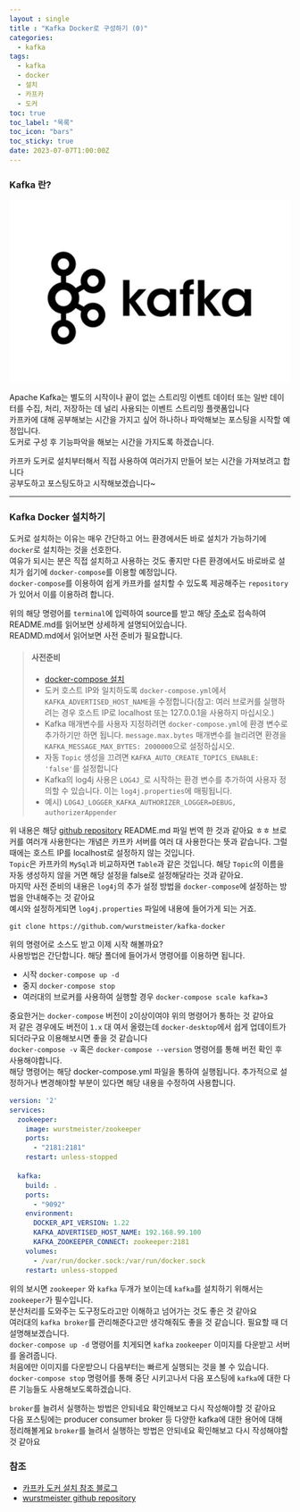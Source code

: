 ```yaml
---
layout : single
title : "Kafka Docker로 구성하기 (0)"
categories:
  - kafka
tags:
  - kafka
  - docker
  - 설치
  - 카프카
  - 도커
toc: true
toc_label: "목록"
toc_icon: "bars"
toc_sticky: true
date: 2023-07-07T1:00:00Z
---
```


### Kafka 란?

![img.png](/assets/images/2307/11-1.png#center)

Apache Kafka는 별도의 시작이나 끝이 없는 스트리밍 이벤트 데이터 또는 일반 데이터를 수집, 처리, 저장하는 데 널리 사용되는 이벤트 스트리밍 플랫폼입니다   
카프카에 대해 공부해보는 시간을 가지고 싶어 하나하나 파악해보는 포스팅을 시작할 예정입니다.   
도커로 구성 후 기능파악을 해보는 시간을 가지도록 하겠습니다.   

카프카 도커로 설치부터해서 직접 사용하여 여러가지 만들어 보는 시간을 가져보려고 합니다   
공부도하고 포스팅도하고 시작해보겠습니다~

***

### Kafka Docker 설치하기
   
도커로 설치하는 이유는 매우 간단하고 어느 환경에서든 바로 설치가 가능하기에 `docker`로 설치하는 것을 선호한다.   
여유가 되시는 분은 직접 설치하고 사용하는 것도 좋지만 다른 환경에서도 바로바로 설치가 쉽기에 `docker-compose`를 이용할 예정입니다.   
`docker-compose`를 이용하여 쉽게 카프카를 설치할 수 있도록 제공해주는 `repository`가 있어서 이를 이용하려 합니다.

위의 해당 명령어를 `terminal`에 입력하여 source를 받고 해당 [주소](https://github.com/wurstmeister/kafka-docker)로 접속하여 README.md를 읽어보면 상세하게 설명되어있습니다.   
READMD.md에서 읽어보면 사전 준비가 필요합니다.

> #### 사전준비 
>- [docker-compose 설치](https://docs.docker.com/compose/install/)
>- 도커 호스트 IP와 일치하도록 `docker-compose.yml`에서 `KAFKA_ADVERTISED_HOST_NAME`을 수정합니다(참고: 여러 브로커를 실행하려는 경우 호스트 IP로 localhost 또는 127.0.0.1을 사용하지 마십시오.) 
>- Kafka 매개변수를 사용자 지정하려면 `docker-compose.yml`에 환경 변수로 추가하기만 하면 됩니다. `message.max.bytes` 매개변수를 늘리려면 환경을 `KAFKA_MESSAGE_MAX_BYTES: 2000000`으로 설정하십시오.
>- 자동 `Topic` 생성을 끄려면 `KAFKA_AUTO_CREATE_TOPICS_ENABLE: 'false'`를 설정합니다
>- Kafka의 log4j 사용은 `LOG4J_`로 시작하는 환경 변수를 추가하여 사용자 정의할 수 있습니다. 이는 `log4j.properties`에 매핑됩니다.
>  - 예시) `LOG4J_LOGGER_KAFKA_AUTHORIZER_LOGGER=DEBUG, authorizerAppender`
   
위 내용은 해당 [github repository](https://github.com/wurstmeister/kafka-docker) README.md 파일 번역 한 것과 같아요 ㅎㅎ
브로커를 여러개 사용한다는 개념은 카프카 서버를 여러 대 사용한다는 뜻과 같습니다. 그럴때에는 호스트 IP를 localhost로 설정하지 않는 것입니다.   
`Topic`은 카프카의 `MySql`과 비교하자면 `Table`과 같은 것입니다. 해당 `Topic`의 이름을 자동 생성하지 않을 거면 해당 설정을 false로 설정해달라는 것과 같아요.   
마지막 사전 준비의 내용은 `log4j`의 추가 설정 방법을 `docker-compose`에 설정하는 방법을 안내해주는 것 같아요   
예시와 설정하게되면 `log4j.properties` 파일에 내용에 들어가게 되는 거죠. 

```
git clone https://github.com/wurstmeister/kafka-docker 
```

위의 명령어로 소스도 받고 이제 시작 해볼까요?   
사용방법은 간단합니다. 해당 폴더에 들어가서 명령어를 이용하면 됩니다.
- 시작 `docker-compose up -d`
- 중지 `docker-compose stop`
- 여러대의 브로커를 사용하여 실행할 경우 `docker-compose scale kafka=3`

중요한거는 `docker-compose` 버전이 `2`이상이여야 위의 명령어가 통하는 것 같아요   
저 같은 경우에도 버전이 `1.x` 대 여서 올렸는데 `docker-desktop`에서 쉽게 업데이트가 되더라구요 이용해보시면 좋을 것 같습니다   
`docker-compose -v` 혹은 `docker-compose --version` 명령어를 통해 버전 확인 후 사용해야합니다.   
해당 명령어는 해당 docker-compose.yml 파일을 통하여 실행됩니다. 추가적으로 설정하거나 변경해야할 부분이 있다면 해당 내용을 수정하여 사용합니다. 
```yaml
version: '2'
services:
  zookeeper:
    image: wurstmeister/zookeeper
    ports:
      - "2181:2181"
    restart: unless-stopped

  kafka:
    build: .
    ports:
      - "9092"
    environment:
      DOCKER_API_VERSION: 1.22
      KAFKA_ADVERTISED_HOST_NAME: 192.168.99.100
      KAFKA_ZOOKEEPER_CONNECT: zookeeper:2181
    volumes:
      - /var/run/docker.sock:/var/run/docker.sock
    restart: unless-stopped
```
위의 보시면 `zookeeper` 와 `kafka` 두개가 보이는데 `kafka`를 설치하기 위해서는 `zookeeper`가 필수입니다.   
분산처리를 도와주는 도구정도라고만 이해하고 넘어가는 것도 좋은 것 같아요   
여러대의 `kafka broker`를 관리해준다고만 생각해줘도 좋을 것 같습니다. 필요할 때 더 설명해보겠습니다.   
`docker-compose up -d` 명령어를 치게되면 `kafka` `zookeeper` 이미지를 다운받고 서버를 올려줍니다.   
처음에만 이미지를 다운받으니 다음부터는 빠르게 실행되는 것을 볼 수 있습니다. 
`docker-compose stop` 명령어를 통해 중단 시키고나서 다음 포스팅에 `kafka`에 대한 다른 기능들도 사용해보도록하겠습니다. 
    
`broker`를 늘려서 실행하는 방법은 안되네요 확인해보고 다시 작성해야할 것 같아요   
다음 포스팅에는 producer consumer broker 등 다양한 kafka에 대한 용어에 대해 정리해볼게요
`broker`를 늘려서 실행하는 방법은 안되네요 확인해보고 다시 작성해야할 것 같아요   

### 참조 
- [카프카 도커 설치 참조 블로그](https://tommypagy.tistory.com/226) 
- [wurstmeister github repository](https://github.com/wurstmeister/kafka-docker) 